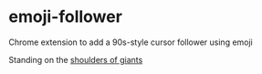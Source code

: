 # emoji-follower
Chrome extension to add a 90s-style cursor follower using emoji

Standing on the [shoulders of giants](https://codepen.io/matthamlin/full/XNOOZE)
